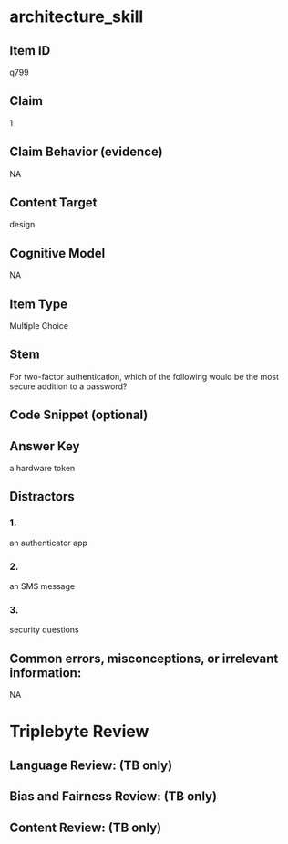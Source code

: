 # architecture_skill

## Item ID
q799

## Claim
1

## Claim Behavior (evidence)
NA

## Content Target
design

## Cognitive Model
NA

## Item Type
Multiple Choice

## Stem
For two-factor authentication, which of the following would be the most secure addition to a password?

## Code Snippet (optional)


## Answer Key
a hardware token

## Distractors

### 1.
an authenticator app

### 2.
an SMS message

### 3.
security questions

## Common errors, misconceptions, or irrelevant information:
NA

# Triplebyte Review


## Language Review: (TB only)


## Bias and Fairness Review: (TB only)


## Content Review: (TB only)

